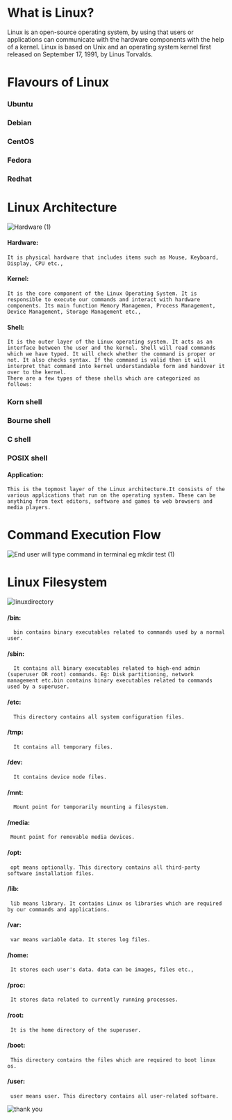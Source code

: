 # What is Linux?
Linux is an open-source operating system, by using that users or applications can communicate with the hardware components with the help of a kernel.
Linux is based on Unix and an operating system kernel first released on September 17, 1991, by Linus Torvalds.

# Flavours of Linux
   ### Ubuntu
   ### Debian
   ### CentOS
   ### Fedora
   ### Redhat

# Linux Architecture

![Hardware (1)](https://github.com/Parimal-Pradhan/DevOps_Project_2023/assets/86794999/101cf869-84e4-4d8c-aff7-7c2661d2ff5d)


#### Hardware: 
    It is physical hardware that includes items such as Mouse, Keyboard, Display, CPU etc.,
#### Kernel:
    It is the core component of the Linux Operating System. It is responsible to execute our commands and interact with hardware components. Its main function Memory Managemen, Process Management, Device Management, Storage Management etc.,
#### Shell:
    It is the outer layer of the Linux operating system. It acts as an interface between the user and the kernel. Shell will read commands which we have typed. It will check whether the command is proper or not. It also checks syntax. If the command is valid then it will interpret that command into kernel understandable form and handover it over to the kernel.
    There are a few types of these shells which are categorized as follows:
### Korn shell
### Bourne shell
### C shell
### POSIX shell
#### Application:
    This is the topmost layer of the Linux architecture.It consists of the various applications that run on the operating system. These can be anything from text editors, software and games to web browsers and media players.
    
# Command Execution Flow

![End user will type command in terminal eg  mkdir test (1)](https://github.com/Parimal-Pradhan/DevOps_Project_2023/assets/86794999/f238e2db-24d3-4ebb-8d7d-131c55eb0c4e)


# Linux Filesystem

![linuxdirectory](https://github.com/Parimal-Pradhan/DevOps_Project_2023/assets/86794999/343a4327-ef8e-44be-90c6-31e8ae3cef21)


#### /bin:
      bin contains binary executables related to commands used by a normal user.
#### /sbin:
      It contains all binary executables related to high-end admin (superuser OR root) commands. Eg: Disk partitioning, network management etc.bin contains binary executables related to commands used by a superuser.
#### /etc:
      This directory contains all system configuration files.
#### /tmp:
      It contains all temporary files.
#### /dev: 
      It contains device node files.
#### /mnt:
      Mount point for temporarily mounting a filesystem.
#### /media: 
     Mount point for removable media devices.
#### /opt:
     opt means optionally. This directory contains all third-party software installation files.
#### /lib: 
     lib means library. It contains Linux os libraries which are required by our commands and applications.
#### /var:
     var means variable data. It stores log files.
#### /home: 
     It stores each user's data. data can be images, files etc.,
#### /proc: 
     It stores data related to currently running processes.
#### /root: 
     It is the home directory of the superuser.
#### /boot: 
     This directory contains the files which are required to boot linux os.
#### /user: 
     user means user. This directory contains all user-related software.


![thank you](https://github.com/Parimal-Pradhan/DevOps_Project_2023/assets/86794999/4514c7ea-f256-47b3-8c85-242955bed2a2)
